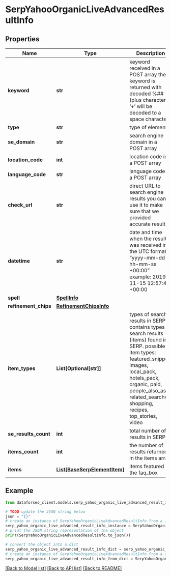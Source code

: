 # SerpYahooOrganicLiveAdvancedResultInfo


## Properties

Name | Type | Description | Notes
------------ | ------------- | ------------- | -------------
**keyword** | **str** | keyword received in a POST array the keyword is returned with decoded %## (plus character ‘+’ will be decoded to a space character) | [optional] 
**type** | **str** | type of element | [optional] 
**se_domain** | **str** | search engine domain in a POST array | [optional] 
**location_code** | **int** | location code in a POST array | [optional] 
**language_code** | **str** | language code in a POST array | [optional] 
**check_url** | **str** | direct URL to search engine results you can use it to make sure that we provided accurate results | [optional] 
**datetime** | **str** | date and time when the result was received in the UTC format: “yyyy-mm-dd hh-mm-ss +00:00” example: 2019-11-15 12:57:46 +00:00 | [optional] 
**spell** | [**SpellInfo**](SpellInfo.md) |  | [optional] 
**refinement_chips** | [**RefinementChipsInfo**](RefinementChipsInfo.md) |  | [optional] 
**item_types** | **List[Optional[str]]** | types of search results in SERP contains types of search results (items) found in SERP. possible item types: featured_snippet, images, local_pack, hotels_pack, organic, paid, people_also_ask, related_searches, shopping, recipes, top_stories, video | [optional] 
**se_results_count** | **int** | total number of results in SERP | [optional] 
**items_count** | **int** | the number of results returned in the items array | [optional] 
**items** | [**List[BaseSerpElementItem]**](BaseSerpElementItem.md) | items featured in the faq_box | [optional] 

## Example

```python
from dataforseo_client.models.serp_yahoo_organic_live_advanced_result_info import SerpYahooOrganicLiveAdvancedResultInfo

# TODO update the JSON string below
json = "{}"
# create an instance of SerpYahooOrganicLiveAdvancedResultInfo from a JSON string
serp_yahoo_organic_live_advanced_result_info_instance = SerpYahooOrganicLiveAdvancedResultInfo.from_json(json)
# print the JSON string representation of the object
print(SerpYahooOrganicLiveAdvancedResultInfo.to_json())

# convert the object into a dict
serp_yahoo_organic_live_advanced_result_info_dict = serp_yahoo_organic_live_advanced_result_info_instance.to_dict()
# create an instance of SerpYahooOrganicLiveAdvancedResultInfo from a dict
serp_yahoo_organic_live_advanced_result_info_from_dict = SerpYahooOrganicLiveAdvancedResultInfo.from_dict(serp_yahoo_organic_live_advanced_result_info_dict)
```
[[Back to Model list]](../README.md#documentation-for-models) [[Back to API list]](../README.md#documentation-for-api-endpoints) [[Back to README]](../README.md)


